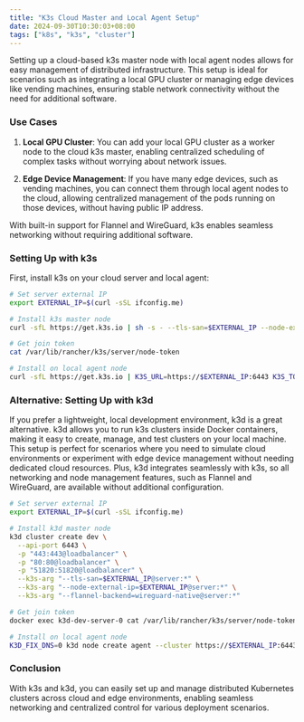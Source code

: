 ```yaml
---
title: "K3s Cloud Master and Local Agent Setup"
date: 2024-09-30T10:30:03+08:00
tags: ["k8s", "k3s", "cluster"]
---
```


Setting up a cloud-based k3s master node with local agent nodes allows for easy management of distributed infrastructure. This setup is ideal for scenarios such as integrating a local GPU cluster or managing edge devices like vending machines, ensuring stable network connectivity without the need for additional software.

### Use Cases

1. **Local GPU Cluster**: You can add your local GPU cluster as a worker node to the cloud k3s master, enabling centralized scheduling of complex tasks without worrying about network issues.
   
2. **Edge Device Management**: If you have many edge devices, such as vending machines, you can connect them through local agent nodes to the cloud, allowing centralized management of the pods running on those devices, without having public IP address.

With built-in support for Flannel and WireGuard, k3s enables seamless networking without requiring additional software.

### Setting Up with k3s

First, install k3s on your cloud server and local agent:

```bash
# Set server external IP
export EXTERNAL_IP=$(curl -sSL ifconfig.me)

# Install k3s master node
curl -sfL https://get.k3s.io | sh -s - --tls-san=$EXTERNAL_IP --node-external-ip=$EXTERNAL_IP --flannel-backend=wireguard-native

# Get join token
cat /var/lib/rancher/k3s/server/node-token

# Install on local agent node
curl -sfL https://get.k3s.io | K3S_URL=https://$EXTERNAL_IP:6443 K3S_TOKEN=<NODE_TOKEN> sh - agent
```

### Alternative: Setting Up with k3d

If you prefer a lightweight, local development environment, k3d is a great alternative. k3d allows you to run k3s clusters inside Docker containers, making it easy to create, manage, and test clusters on your local machine. This setup is perfect for scenarios where you need to simulate cloud environments or experiment with edge device management without needing dedicated cloud resources. Plus, k3d integrates seamlessly with k3s, so all networking and node management features, such as Flannel and WireGuard, are available without additional configuration.

```bash
# Set server external IP
export EXTERNAL_IP=$(curl -sSL ifconfig.me)

# Install k3d master node
k3d cluster create dev \
  --api-port 6443 \
  -p "443:443@loadbalancer" \
  -p "80:80@loadbalancer" \
  -p "51820:51820@loadbalancer" \
  --k3s-arg "--tls-san=$EXTERNAL_IP@server:*" \
  --k3s-arg "--node-external-ip=$EXTERNAL_IP@server:*" \
  --k3s-arg "--flannel-backend=wireguard-native@server:*"

# Get join token
docker exec k3d-dev-server-0 cat /var/lib/rancher/k3s/server/node-token

# Install on local agent node
K3D_FIX_DNS=0 k3d node create agent --cluster https://$EXTERNAL_IP:6443 --token <NODE_TOKEN>
```

### Conclusion

With k3s and k3d, you can easily set up and manage distributed Kubernetes clusters across cloud and edge environments, enabling seamless networking and centralized control for various deployment scenarios.

